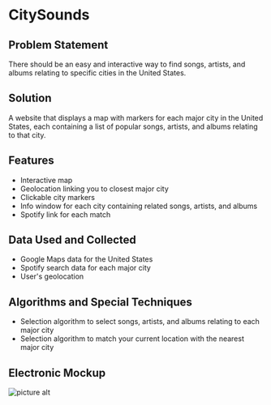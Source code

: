# CitySounds

## Problem Statement
There should be an easy and interactive way to find songs, artists, and albums relating to specific cities in the United States.

## Solution
A website that displays a map with markers for each major city in the United States, each containing a list of popular songs, artists, and albums relating to that city. 

## Features
* Interactive map
* Geolocation linking you to closest major city
* Clickable city markers
* Info window for each city containing related songs, artists, and albums
* Spotify link for each match

## Data Used and Collected
* Google Maps data for the United States
* Spotify search data for each major city
* User's geolocation

## Algorithms and Special Techniques
* Selection algorithm to select songs, artists, and albums relating to each major city
* Selection algorithm to match your current location with the nearest major city

## Electronic Mockup
![picture alt](https://github.com/tuftsdev/comp20-f2018-team4/blob/master/mockup.jpg "CitySounds Electronic Mockup")